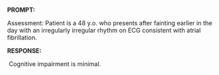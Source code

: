 **PROMPT:**

Assessment: Patient is a 48 y.o. who presents after fainting earlier in the day with an irregularly irregular rhythm on ECG consistent with atrial fibrillation. 

**RESPONSE:**

  Cognitive impairment is minimal.